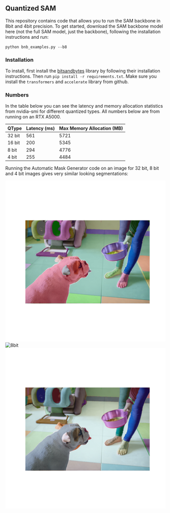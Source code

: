 ## Quantized SAM

This repository contains code that allows you to run the SAM backbone in 8bit and 4bit precision. To get started, download the SAM backbone model here (not the full SAM model, just the backbone), following the installation instructions and run:

```
python bnb_examples.py --b8
```

### Installation

To install, first install the [bitsandbytes](https://github.com/TimDettmers/bitsandbytes) library by following their installation instructions. Then run `pip install -r requirements.txt`. Make sure you install the `transformers` and `accelerate` library from github.

### Numbers

In the table below you can see the latency and memory allocation statistics from nvidia-smi for different quantized types. All numbers below are from running on an RTX A5000.

| QType | Latency (ms) | Max Memory Allocation (MB) |
| --- | --- | --- |
| 32 bit | 561 | 5721 |
| 16 bit | 200 | 5345 |
| 8 bit | 294 | 4776 |
| 4 bit | 255 | 4484 |

Running the Automatic Mask Generator code on an image for 32 bit, 8 bit and 4 bit images gives very similar looking segmentations:

![32bit](https://github.com/dillonalaird/quantized-sam/blob/main/assets/image_32bit.png)
![8bit](https://github.com/dillonalaird/quantized-sam/blob/main/assets/image_16bit.png)
![4bit](https://github.com/dillonalaird/quantized-sam/blob/main/assets/image_4bit.png)
